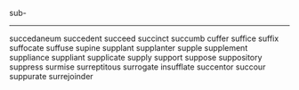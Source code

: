 sub-

---
succedaneum
succedent
succeed
succinct
succumb
cuffer
suffice
suffix
suffocate
suffuse
supine
supplant
supplanter
supple
supplement
suppliance
suppliant
supplicate
supply
support
suppose
suppository
suppress
surmise
surreptitous
surrogate
insufflate
succentor
succour
suppurate
surrejoinder